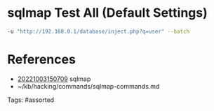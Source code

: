 # sqlmap Test All (Default Settings)
```bash
-u "http://192.168.0.1/database/inject.php?q=user" --batch
```

# References
- [20221003150709](/zet/20221003150709/) sqlmap
- ~/kb/hacking/commands/sqlmap-commands.md

Tags:
    #assorted

